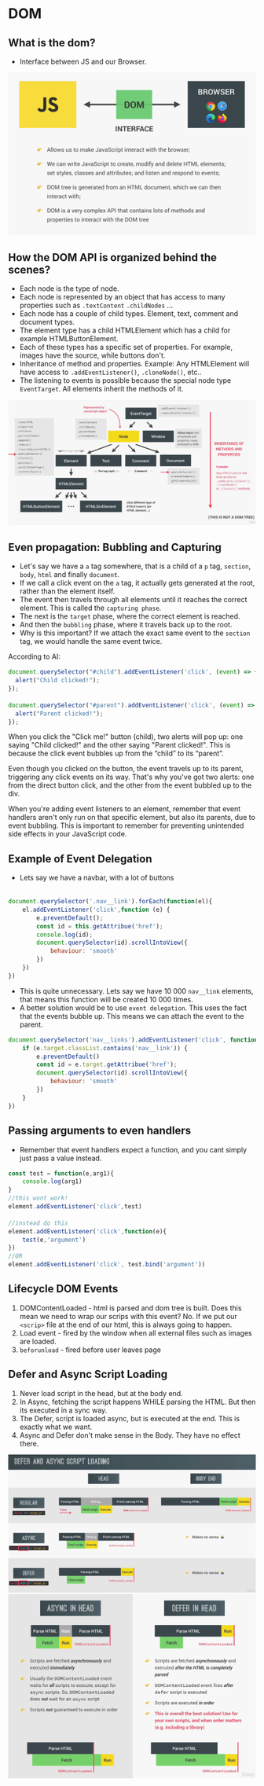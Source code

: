 # DOM

## What is the dom? 

- Interface between JS and our Browser.

![dom](dom.png)

## How the DOM API is organized behind the scenes?

- Each node is the type of node.
- Each node is represented by an object that has access to many properties such as `.textContent` `.childNodes` ...
- Each node has a couple of child types. Element, text, comment and document types.
- The element type has a child HTMLElement which has a child for example HTMLButtonElement.
- Each of these types has a specific set of properties. For example, images have the source, while buttons don't.
- Inheritance of method and properties. Example: Any HTMLElement will have access to `.addEventListener()`, `.cloneNode()`, etc..
- The listening to events is possible because the special node type `EventTarget`. All elements inherit the methods of it.


![domOrg](dom-org.png)

## Even propagation: Bubbling and Capturing

- Let's say we have a `a` tag somewhere, that is a child of a `p` tag, `section`, `body`, `html` and finally `document`.
- If we call a click event on the `a` tag, it actually gets generated  at the root, rather than the element itself.
- The event then travels through all elements until it reaches the correct element. This is called the `capturing phase`.
- The next is the `target` phase, where the correct element is reached. 
- And then the `bubbling` phase, where it travels back up to the root.
- Why is this important? If we attach the exact same event to the `section` tag, we would handle the same event twice.

According to AI: 

```javascript
document.querySelector("#child").addEventListener('click', (event) => {
  alert("Child clicked!");
});

document.querySelector("#parent").addEventListener('click', (event) => {
  alert("Parent clicked!");
});
```

When you click the "Click me!" button (child), two alerts will pop up: one saying "Child clicked!" and the other saying "Parent clicked!". This is because the click event bubbles up from the “child” to its “parent”.

Even though you clicked on the button, the event travels up to its parent, triggering any click events on its way. That's why you've got two alerts: one from the direct button click, and the other from the event bubbled up to the div.

When you're adding event listeners to an element, remember that event handlers aren't only run on that specific element, but also its parents, due to event bubbling. This is important to remember for preventing unintended side effects in your JavaScript code.


## Example of Event Delegation 

- Lets say we have a navbar, with a lot of buttons
```javascript

document.querySelector('.nav__link').forEach(function(el){
    el.addEventListener('click',function (e) {
        e.preventDefault();
        const id = this.getAttribue('href');
        console.log(id);
        document.querySelector(id).scrollIntoView({
            behaviour: 'smooth'
        })
    })
})
```
- This is quite unnecessary. Lets say we have 10 000 `nav__link` elements, that means this function will be created 10 000 times.
- A better solution would be to use `event delegation`. This uses the fact that the events bubble up. This means we can attach the event to the parent.

```javascript
document.querySelector('nav__links').addEventListener('click', function(e){
    if (e.target.classList.contains('nav__link')) {
        e.preventDefault()
        const id = e.target.getAttribue('href');
        document.querySelector(id).scrollIntoView({
            behaviour: 'smooth'
        })
    }
})
```

## Passing arguments to even handlers

- Remember that event handlers expect a function, and you cant simply just pass a value instead.


```javascript
const test = function(e,arg1){
    console.log(arg1)
}
//this wont work!
element.addEventListener('click',test)

//instead do this
element.addEventListener('click',function(e){
    test(e,'argument')
})
//OR
element.addEventListener('click', test.bind('argument'))
```

## Lifecycle DOM Events

1. DOMContentLoaded - html is parsed and dom tree is built. Does this mean we need to wrap our scrips with this event? No. If we put our `<scrip>` file at the end of our html, this is always going to happen.
2. Load event - fired by the window when all external files such as images are loaded.
3. `beforunload` - fired before user leaves page


## Defer and Async Script Loading

1. Never load script in the head, but at the body end.
2. In Async, fetching the script happens WHILE parsing the HTML. But then its executed in a sync way.
3. The Defer, script is loaded async, but is executed at the end. This is exactly what we want. 
4. Async and Defer don't make sense in the Body. They have no effect there.

![defer](defer-async-script.png)
![deferVsAsync](defer-vs-async.png)